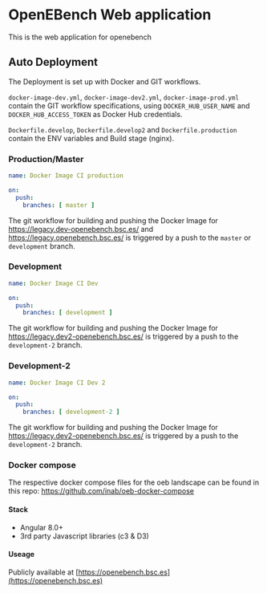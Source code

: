 # OpenEBench Web application

This is the web application for openebench

## Auto Deployment

The Deployment is set up with Docker and GIT workflows.

`docker-image-dev.yml`, `docker-image-dev2.yml`, `docker-image-prod.yml` contain the
GIT workflow specifications, using `DOCKER_HUB_USER_NAME` and `DOCKER_HUB_ACCESS_TOKEN`
as Docker Hub credentials.

`Dockerfile.develop`, `Dockerfile.develop2` and `Dockerfile.production`
contain the ENV variables and Build stage (nginx).

### Production/Master

```yml
name: Docker Image CI production

on:
  push:
    branches: [ master ]
```

The git workflow for building and pushing the Docker
Image for <https://legacy.dev-openebench.bsc.es/>
and <https://legacy.openebench.bsc.es/> is triggered
by a push to the `master` or `development` branch.

### Development

```yml
name: Docker Image CI Dev

on:
  push:
    branches: [ development ]
```

The git workflow for building and pushing the Docker Image
for <https://legacy.dev2-openebench.bsc.es/>
is triggered by a push to the `development-2` branch.

### Development-2

```yml
name: Docker Image CI Dev 2

on:
  push:
    branches: [ development-2 ]
```

The git workflow for building and pushing the Docker Image for
<https://legacy.dev2-openebench.bsc.es/> is triggered by a push to the `development-2`
branch.

### Docker compose

The respective docker compose files for the oeb landscape can be found in this repo:
 <https://github.com/inab/oeb-docker-compose>

#### Stack

- Angular 8.0+
- 3rd party Javascript libraries (c3 & D3)

#### Useage

Publicly available at [https://openebench.bsc.es](https://openebench.bsc.es)
